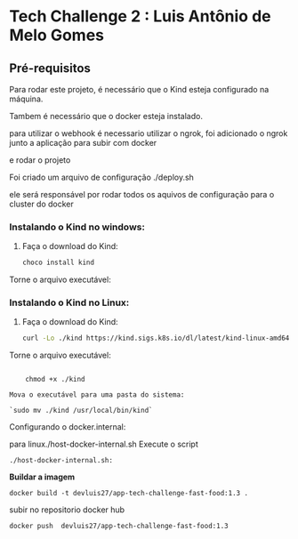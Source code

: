 # Tech Challenge 2 : Luis Antônio de Melo Gomes

## Pré-requisitos

Para rodar este projeto, é necessário que o Kind esteja configurado na máquina.

Tambem é necessário que o docker esteja instalado.

para utilizar o webhook é necessario utilizar o ngrok, foi adicionado o ngrok junto a aplicação para subir com docker

e rodar o projeto


Foi criado um arquivo de configuração ./deploy.sh 

ele será responsável por rodar todos os aquivos de configuração para o cluster do docker


### Instalando o Kind no windows:

1. Faça o download do Kind:
   ```bash
   choco install kind
   ```

Torne o arquivo executável:

### Instalando o Kind no Linux:

1. Faça o download do Kind:
   ```bash
   curl -Lo ./kind https://kind.sigs.k8s.io/dl/latest/kind-linux-amd64
   ```

Torne o arquivo executável:

```

	chmod +x ./kind

```

    Mova o executável para uma pasta do sistema:

```
`sudo mv ./kind /usr/local/bin/kind`
```

Configurando o docker.internal:

para linux./host-docker-internal.sh
    Execute o script

`./host-docker-internal.sh:`

**Buildar a imagem** 

`docker build -t devluis27/app-tech-challenge-fast-food:1.3 .`

subir no repositorio docker hub

`docker push  devluis27/app-tech-challenge-fast-food:1.3`
